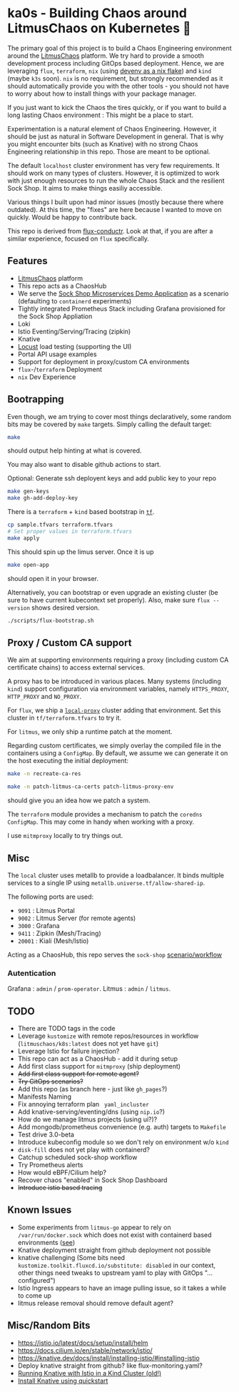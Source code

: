 # ka0s - Building Chaos around LitmusChaos on Kubernetes 🧪

The primary goal of this project is to build a Chaos Engineering environment around the [LitmusChaos](https://litmuschaos.io/) platform. We try hard to provide a smooth development process including GitOps based deployment. Hence, we are leveraging `flux`, `terraform`, `nix` (using [devenv as a nix flake](https://devenv.sh/guides/using-with-flakes/)) and `kind` (maybe `k3s` soon). `nix` is no requirement, but strongly recommended as it should automatically provide you with the other tools - you should not have to worry about how to install things with your package manager.

If you just want to kick the Chaos the tires quickly, or if you want to build a long lasting Chaos environment : This might be a place to start.

Experimentation is a natural element of Chaos Engineering. However, it should be just as natural in Software Development in general. That is why you might encounter bits (such as Knative) with no strong Chaos Engineering relationship in this repo. Those are meant to be optional.

The default `localhost` cluster environment has very few requirements. It should work on many types of clusters. However, it is optimized to work with just enough resources to run the whole Chaos Stack and the resilient Sock Shop. It aims to make things easiliy accessible.

Various things I built upon had minor issues (mostly because there where outdated). At this time, the "fixes" are here because I wanted to move on quickly. Would be happy to contribute back. 

This repo is derived from [flux-conductr](https://github.com/deas/flux-conductr). Look at that, if you are after a similar experience, focused on `flux` specifically.

## Features
- [LitmusChaos](https://litmuschaos.io/) platform
- This repo acts as a ChaosHub
- We serve the [Sock Shop Microservices Demo Application](https://microservices-demo.github.io/) as a scenario (defaulting to `containerd` experiments)
- Tightly integrated Prometheus Stack including Grafana provisioned for the Sock Shop Appliation
- Loki
- Istio Eventing/Serving/Tracing (zipkin)
- Knative
- [Locust](https://locust.io/) load testing (supporting the UI)
- Portal API usage examples
- Support for deployment in proxy/custom CA environments
- `flux`-/`terraform` Deployment
- `nix` Dev Experience

## Bootrapping
Even though, we am trying to cover most things declaratively, some random bits may be covered by `make` targets. Simply calling the default target:

```sh
make
```
should output help hinting at what is covered.

You may also want to disable github actions to start.

Optional: Generate ssh deployent keys and add public key to your repo

```sh
make gen-keys
make gh-add-deploy-key
```

There is a `terraform` + `kind` based bootstrap in [`tf`](./tf).

```sh
cp sample.tfvars terraform.tfvars
# Set proper values in terraform.tfvars
make apply
```
This should spin up the limus server. Once it is up

```sh
make open-app
```

should open it in your browser.

Alternatively, you can bootstrap or even upgrade an existing cluster (be sure to have current kubecontext set properly). Also, make sure `flux --version` shows desired version.

```sh
./scripts/flux-bootstrap.sh
```

## Proxy / Custom CA support
We aim at supporting environments requiring a proxy (including custom CA certificate chains) to access external services.

A proxy has to be introduced in various places. Many systems (including  `kind`) support configuration via environment variables, namely `HTTPS_PROXY`, `HTTP_PROXY` and `NO_PROXY`.

For `flux`, we ship a [`local-proxy`](./clusters/local-proxy/flux-system/kustomization.yaml) cluster adding that environment. Set this cluster in `tf/terraform.tfvars` to try it.

For `litmus`, we only ship a runtime patch at the moment.

Regarding custom certificates, we simply overlay the compiled file in the containers using a `ConfigMap`. By default, we assume we can generate it on the host executing the initial deployment:

```sh
make -n recreate-ca-res
```

```sh
make -n patch-litmus-ca-certs patch-litmus-proxy-env
```

should give you an idea how we patch a system.

The `terraform` module provides a mechanism to patch the `coredns` `ConfigMap`. This may come in handy when working with a proxy.

I use `mitmproxy` locally to try things out.

## Misc
The `local` cluster uses metallb to provide a loadbalancer. It binds multiple services to a single IP using `metallb.universe.tf/allow-shared-ip`.

The following ports are used:
- `9091` : Litmus Portal
- `9002` : Litmus Server (for remote agents)
- `3000` : Grafana
- `9411` : Zipkin (Mesh/Tracing)
- `20001` : Kiali (Mesh/Istio)

Acting as a ChaosHub, this repo serves the `sock-shop` [scenario/workflow](./workflows/sock-shop/workflow.yaml)

### Autentication
Grafana : `admin` / `prom-operator`.
Litmus : `admin` / `litmus`.

## TODO
- There are TODO tags in the code
- Leverage `kustomize` with remote repos/resources in workflow (`litmuschaos/k8s:latest` does not yet have `git`) 
- Leverage Istio for failure injection?
- This repo can act as a ChaosHub - add it during setup
- Add first class support for `mitmproxy` (ship deployment)
- ~~Add first class support for remote agent?~~
- ~~Try GitOps scenarios?~~
- Add this repo (as branch here - just like `gh_pages`?)
- Manifests Naming
- Fix annoying terraform plan ` yaml_incluster`
- Add knative-serving/eventing/dns (using `nip.io`?)
- How do we manage litmus projects (using ui?)?
- Add mongodb/prometheus convenience (e.g. auth) targets to `Makefile`
- Test drive 3.0-beta
- Introduce kubeconfig module so we don't rely on environment w/o `kind`
- `disk-fill` does not yet play with containerd?
- Catchup scheduled sock-shop workflow
- Try Prometheus alerts
- How would eBPF/Cilium help?
- Recover chaos "enabled" in Sock Shop Dashboard
- ~~Introduce istio based tracing~~

## Known Issues
- Some experiments from `litmus-go` appear to rely on `/var/run/docker.sock` which does not exist with containerd based environments ([see](https://docs.litmuschaos.io/docs/troubleshooting))
- Knative deployment straight from github deployment not possible
- knative challenging (Some bits need `kustomize.toolkit.fluxcd.io/substitute: disabled` in our context, other things need tweaks to upstream yaml to play with GitOps "... configured")
- Istio Ingress appears to have an image pulling issue, so it takes a while to come up
- litmus release removal should remove default agent?

## Misc/Random Bits
- https://istio.io/latest/docs/setup/install/helm
- https://docs.cilium.io/en/stable/network/istio/
- https://knative.dev/docs/install/installing-istio/#installing-istio
- Deploy knative straight from github? like flux-monitoring.yaml?
- [Running Knative with Istio in a Kind Cluster (old!)](https://www.arthurkoziel.com/running-knative-with-istio-in-kind/)
- [Install Knative using quickstart](https://knative.dev/docs/getting-started/quickstart-install/)

